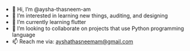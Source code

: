 - 👋 Hi, I’m @aysha-thasneem-am
- 👀 I’m interested in learning new things, auditing, and designing
- 🌱 I’m currently learning flutter
- 💞️ I’m looking to collaborate on projects that use Python programming language
- 📫 Reach me via: ayshathasneemam@gmail.com
